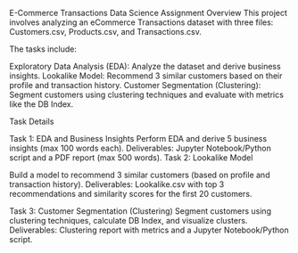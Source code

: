 E-Commerce Transactions Data Science Assignment
Overview
This project involves analyzing an eCommerce Transactions dataset with three files: Customers.csv, Products.csv, and Transactions.csv. 

The tasks include:

Exploratory Data Analysis (EDA): Analyze the dataset and derive business insights.
Lookalike Model: Recommend 3 similar customers based on their profile and transaction history.
Customer Segmentation (Clustering): Segment customers using clustering techniques and evaluate with metrics like the DB Index.

Task Details

Task 1: EDA and Business Insights
Perform EDA and derive 5 business insights (max 100 words each).
Deliverables: Jupyter Notebook/Python script and a PDF report (max 500 words).
Task 2: Lookalike Model

Build a model to recommend 3 similar customers (based on profile and transaction history).
Deliverables: Lookalike.csv with top 3 recommendations and similarity scores for the first 20 customers.

Task 3: Customer Segmentation (Clustering)
Segment customers using clustering techniques, calculate DB Index, and visualize clusters.
Deliverables: Clustering report with metrics and a Jupyter Notebook/Python script.
